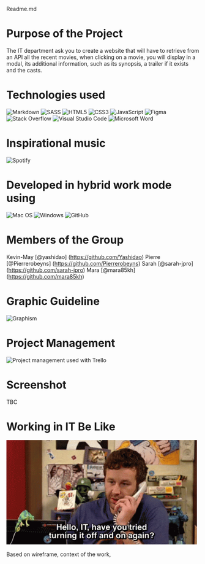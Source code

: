 Readme.md

# Purpose of the Project #

The IT department ask you to create a website that will have to retrieve from an API all the recent movies, when clicking on a movie, you will display in a modal, its additional information, such as its synopsis, a trailer if it exists and the casts.

# Technologies used #

 ![Markdown](https://img.shields.io/badge/markdown-%23000000.svg?style=for-the-badge&logo=markdown&logoColor=white) ![SASS](https://img.shields.io/badge/SASS-hotpink.svg?style=for-the-badge&logo=SASS&logoColor=white) ![HTML5](https://img.shields.io/badge/html5-%23E34F26.svg?style=for-the-badge&logo=html5&logoColor=white) ![CSS3](https://img.shields.io/badge/css3-%231572B6.svg?style=for-the-badge&logo=css3&logoColor=white) ![JavaScript](https://img.shields.io/badge/javascript-%23323330.svg?style=for-the-badge&logo=javascript&logoColor=%23F7DF1E) ![Figma](https://img.shields.io/badge/figma-%23F24E1E.svg?style=for-the-badge&logo=figma&logoColor=white) ![Stack Overflow](https://img.shields.io/badge/-Stackoverflow-FE7A16?style=for-the-badge&logo=stack-overflow&logoColor=white) ![Visual Studio Code](https://img.shields.io/badge/Visual%20Studio%20Code-0078d7.svg?style=for-the-badge&logo=visual-studio-code&logoColor=white) ![Microsoft Word](https://img.shields.io/badge/Microsoft_Word-2B579A?style=for-the-badge&logo=microsoft-word&logoColor=white) 

# Inspirational music #

![Spotify](https://img.shields.io/badge/Spotify-1ED760?style=for-the-badge&logo=spotify&logoColor=white) 

 # Developed in hybrid work mode using #

 ![Mac OS](https://img.shields.io/badge/mac%20os-000000?style=for-the-badge&logo=macos&logoColor=F0F0F0) ![Windows](https://img.shields.io/badge/Windows-0078D6?style=for-the-badge&logo=windows&logoColor=white) ![GitHub](https://img.shields.io/badge/github-%23121011.svg?style=for-the-badge&logo=github&logoColor=white)

# Members of the Group #

Kevin-May [@yashidao] (https://github.com/Yashidao)
Pierre [@Pierrerobeyns] (https://github.com/Pierrerobeyns)
Sarah [@sarah-jpro] (https://github.com/sarah-jpro)
Mara [@mara85kh] (https://github.com/mara85kh)

# Graphic Guideline #

![Graphism](https://cdn.discordapp.com/attachments/960446517875970048/961555877431742464/Capture_decran_2022-04-06_a_11.04.20.png)

# Project Management #

![Project management used with Trello](https://cdn.discordapp.com/attachments/960446517875970048/961550614616244254/Capture_decran_2022-04-07_a_10.53.45.png)

# Screenshot #

TBC

# Working in IT Be Like #

![](img/it-crowd-chris-o-dowd.gif)


Based on wireframe, context of the work, 